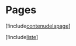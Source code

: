 # Pages

[!include[contenudelapage](pages.contenudelapage.autogen.md)]

[!include[liste](pages.liste.autogen.md)]

















